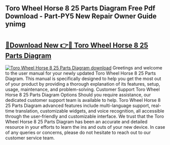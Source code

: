 ## Toro Wheel Horse 8 25 Parts Diagram Free Pdf Download - Part-PY5 New Repair Owner Guide ynimg

# <h2><a href="http://dfis86.blite.top/?on=Toro+Wheel+Horse+8+25+Parts+Diagram">🔗Download New 👉🔴 Toro Wheel Horse 8 25 Parts Diagram</a></h2>

[![Toro Wheel Horse 8 25 Parts Diagram download](https://i.imgur.com/lujVjoI.png)](http://dfis86.blite.top/?on=Toro+Wheel+Horse+8+25+Parts+Diagram)
Greetings and welcome to the user manual for your newly updated Toro Wheel Horse 8 25 Parts Diagram. This manual is specifically designed to help you get the most out of your product by providing a thorough explanation of its features, setup, usage, maintenance, and problem-solving. Customer Support Toro Wheel Horse 8 25 Parts Diagram Options Should you require assistance, our dedicated customer support team is available to help. Toro Wheel Horse 8 25 Parts Diagram advanced features include multi-language support, real-time translation, customizable widgets, and voice recognition, all accessible through the user-friendly and customizable interface. We trust that the Toro Wheel Horse 8 25 Parts Diagram has been an accurate and detailed resource in your efforts to learn the ins and outs of your new device. In case of any queries or concerns, please do not hesitate to reach out to our customer service team.
